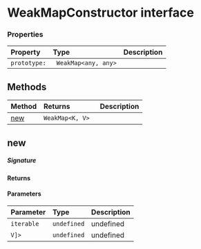 # WeakMapConstructor interface





### Properties

| Property	   | Type	| Description|
|:-------------|:-------|:-----------|
|`prototype:`      |` WeakMap<any, any>` |  |




## Methods

| Method	   |  Returns	| Description|
|:-------------|:-------|:-----------|
|[new](#new)      | `WeakMap<K, V> `|  |



## new



##### Signature

#### Returns

#### Parameters


| Parameter	   | Type    | Description |
|:-------------|:---------------|:------------|
| `iterable`    | `undefined` | undefined |
| `V]>`    | `undefined` | undefined |

